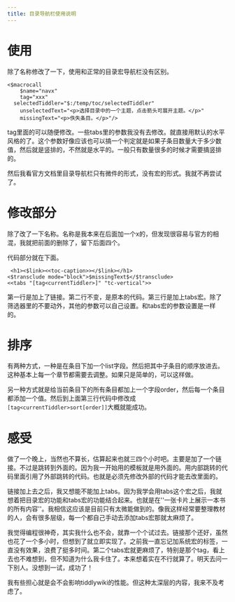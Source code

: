 ```yaml
---
title: 目录导航栏使用说明
---
```


# 使用
除了名称修改了一下，使用和正常的目录宏导航栏没有区别。

```
<$macrocall
    $name="navx"
    tag="xxx"
  selectedTiddler="$:/temp/toc/selectedTiddler"
    unselectedText="<p>选择目录中的一个主题，点击箭头可展开主题。</p>"
    missingText="<p>佚失条目。</p>"/>
```

tag里面的可以随便修改。一些tabs里的参数我没有去修改。就直接用默认的水平风格的了。这个参数好像应该也可以搞一个判定就是如果子条目数量大于多少数值，然后就是竖排的，不然就是水平的。一般只有数量很多的时候才需要搞竖排的。

然后我看官方文档里目录导航栏只有微件的形式，没有宏的形式。我就不再尝试了。

# 修改部分
除了改了一下名称。名称是我本来在后面加一个x的，但发现很容易与官方的相混，我就把前面的删除了，留下后面四个。

代码部分就在下面。

```
 <h1><$link><<toc-caption>></$link></h1>
<$transclude mode="block">$missingText$</$transclude>
<<tabs "[tag<currentTiddler>]" "tc-vertical">>
```

第一行是加上了链接。第二行不变，是原本的代码。第三行是加上tabs宏。除了筛选器里的不要动外，其他的参数可以自己设置。和tabs宏的参数设置是一样的。

# 排序
有两种方式，一种是在条目下加一个list字段。然后把其中子条目的顺序放进去。这种基本上每一个章节都需要去调整。如果只是简单的，可以这样做。

另一种方式就是给当前条目下的所有条目都加上一个字段order，然后每一个条目都添加一个值。然后到上面第三行代码中修改成 `[tag<currentTiddler>sort[order]]`大概就能成功。

# 感受
做了一个晚上，当然也不算长，估算起来也就三四个小时吧。主要是加了一个链接。不过是跳转到外面的。因为我一开始用的模板就是用外面的。用内部跳转的代码里面引用了外部跳转的代码。也就是必须先修改外部的代码才能去改里面的。

链接加上去之后，我又想能不能加上tabs。因为我学会用tabs这个宏之后，我就想着把目录宏的功能和tabs宏的功能结合起来。也就是在''一张卡片上展示一本书的所有内容''。我相信这应该是目前只有太微能做到的。像我这样经常要整理教材的人，会有很多层级，每一个都自己手动去添加tabs宏那就太麻烦了。

我觉得编程很神奇，其实我什么也不会，就靠一个个试过去。链接那个还好，虽然也花了一个多小时，但想到了就立即实现了。之前我一直忘记加系统宏的标签，一直没有效果，浪费了挺多时间。第二个tabs宏就更麻烦了，特别是那个tag，看上去也不难想到，但不知道为什么我卡住了。本来想着实在不行就算了。明天去问一下别人。没想到一试，成功了！

我有些担心就是会不会影响tiddlywiki的性能。但这种太深层的内容，我来不及考虑了。